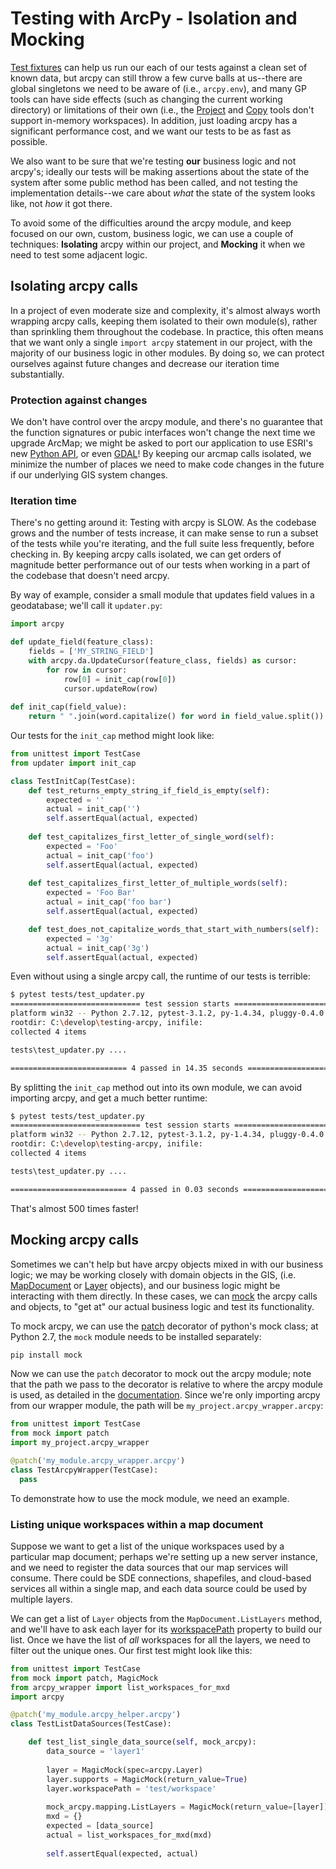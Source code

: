 # Testing with ArcPy - Isolation and Mocking

[Test fixtures]() can help us run our each of our tests against a clean set of known data, but arcpy can still throw a few curve balls at us--there are global singletons we need to be aware of (i.e., `arcpy.env`), and many GP tools can have side effects (such as changing the current working directory) or limitations of their own (i.e., the [Project](http://pro.arcgis.com/en/pro-app/tool-reference/data-management/project.htm) and [Copy](http://pro.arcgis.com/en/pro-app/tool-reference/data-management/copy.htm) tools don't support in-memory workspaces).  In addition, just loading arcpy has a significant performance cost, and we want our tests to be as fast as possible.

We also want to be sure that we're testing **our** business logic and not arcpy's; ideally our tests will be making assertions about the state of the system after some public method has been called, and not testing the implementation details--we care about *what* the state of the system looks like, not *how* it got there.

To avoid some of the difficulties around the arcpy module, and keep focused on our own, custom, business logic, we can use a couple of techniques:  **Isolating** arcpy within our project, and **Mocking** it when we need to test some adjacent logic.

## Isolating arcpy calls

In a project of even moderate size and complexity, it's almost always worth wrapping arcpy calls, keeping them isolated to their own module(s), rather than sprinkling them throughout the codebase.  In practice, this often means that we want only a single `import arcpy` statement in our project, with the majority of our business logic in other modules.  By doing so, we can protect ourselves against future changes and decrease our iteration time substantially.

### Protection against changes 

We don't have control over the arcpy module, and there's no guarantee that the function signatures or pubic interfaces won't change the next time we upgrade ArcMap; we might be asked to port our application to use ESRI's new [Python API](https://developers.arcgis.com/python/), or even [GDAL](http://www.gdal.org/)!  By keeping our arcmap calls isolated, we minimize the number of places we need to make code changes in the future if our underlying GIS system changes.

### Iteration time

There's no getting around it:  Testing with arcpy is SLOW.  As the codebase grows and the number of tests increase, it can make sense to run a subset of the tests while you're iterating, and the full suite less frequently, before checking in.  By keeping arcpy calls isolated, we can get orders of magnitude better performance out of our tests when working in a part of the codebase that doesn't need arcpy.

By way of example, consider a small module that updates field values in a geodatabase; we'll call it `updater.py`:

```python
import arcpy

def update_field(feature_class):
    fields = ['MY_STRING_FIELD'] 
    with arcpy.da.UpdateCursor(feature_class, fields) as cursor:
        for row in cursor:
            row[0] = init_cap(row[0])
            cursor.updateRow(row)
            
def init_cap(field_value):
    return " ".join(word.capitalize() for word in field_value.split())
```

Our tests for the `init_cap` method might look like:

```python
from unittest import TestCase
from updater import init_cap

class TestInitCap(TestCase):
    def test_returns_empty_string_if_field_is_empty(self):
        expected = ''
        actual = init_cap('')
        self.assertEqual(actual, expected)
        
    def test_capitalizes_first_letter_of_single_word(self):
        expected = 'Foo'
        actual = init_cap('foo')
        self.assertEqual(actual, expected)
        
    def test_capitalizes_first_letter_of_multiple_words(self):
        expected = 'Foo Bar'
        actual = init_cap('foo bar')
        self.assertEqual(actual, expected)        

    def test_does_not_capitalize_words_that_start_with_numbers(self):
        expected = '3g'
        actual = init_cap('3g')
        self.assertEqual(actual, expected)                
```

Even without using a single arcpy call, the runtime of our tests is terrible:

```bash
$ pytest tests/test_updater.py
============================= test session starts =============================
platform win32 -- Python 2.7.12, pytest-3.1.2, py-1.4.34, pluggy-0.4.0
rootdir: C:\develop\testing-arcpy, inifile:
collected 4 items

tests\test_updater.py ....

========================== 4 passed in 14.35 seconds ==========================
```

By splitting the `init_cap` method out into its own module, we can avoid importing arcpy, and get a much better runtime:

```bash
$ pytest tests/test_updater.py
============================= test session starts =============================
platform win32 -- Python 2.7.12, pytest-3.1.2, py-1.4.34, pluggy-0.4.0
rootdir: C:\develop\testing-arcpy, inifile:
collected 4 items

tests\test_updater.py ....

========================== 4 passed in 0.03 seconds ===========================
```

That's almost 500 times faster!

## Mocking arcpy calls

Sometimes we can't help but have arcpy objects mixed in with our business logic; we may be working closely with domain objects in the GIS, (i.e. [MapDocument](http://desktop.arcgis.com/en/arcmap/latest/analyze/arcpy-mapping/mapdocument-class.htm) or [Layer](http://desktop.arcgis.com/en/arcmap/latest/analyze/arcpy-mapping/layer-class.htm) objects), and our business logic might be interacting with them directly.  In these cases, we can [mock](https://en.wikipedia.org/wiki/Mock_object) the arcpy calls and objects, to "get at" our actual business logic and test its functionality.

To mock arcpy, we can use the [patch](https://docs.python.org/3/library/unittest.mock.html#unittest.mock.patch) decorator of python's mock class; at Python 2.7, the `mock` module needs to be installed separately:

```bash
pip install mock
```

Now we can use the `patch` decorator to mock out the arcpy module; note that the path we pass to the decorator is relative to where the arcpy module is used, as detailed in the [documentation](https://docs.python.org/3/library/unittest.mock.html#where-to-patch).  Since we're only importing arcpy from our wrapper module, the path will be `my_project.arcpy_wrapper.arcpy`: 

```python
from unittest import TestCase
from mock import patch
import my_project.arcpy_wrapper

@patch('my_module.arcpy_wrapper.arcpy')
class TestArcpyWrapper(TestCase):
  pass
```

To demonstrate how to use the mock module, we need an example. 

### Listing unique workspaces within a map document
Suppose we want to get a list of the unique workspaces used by a particular map document; perhaps we're setting up a new server instance, and we need to register the data sources that our map services will consume.  There could be SDE connections, shapefiles, and cloud-based services all within a single map, and each data source could be used by multiple layers.

We can get a list of `Layer` objects from the `MapDocument.ListLayers` method, and we'll have to ask each layer for its [workspacePath]() property to build our list.  Once we have the list of *all* workspaces for all the layers, we need to filter out the unique ones.  Our first test might look like this:


```python
from unittest import TestCase
from mock import patch, MagicMock
from arcpy_wrapper import list_workspaces_for_mxd
import arcpy

@patch('my_module.arcpy_helper.arcpy')
class TestListDataSources(TestCase):

    def test_list_single_data_source(self, mock_arcpy):
        data_source = 'layer1'
        
        layer = MagicMock(spec=arcpy.Layer)
        layer.supports = MagicMock(return_value=True)
        layer.workspacePath = 'test/workspace'
        
        mock_arcpy.mapping.ListLayers = MagicMock(return_value=[layer])
        mxd = {}  
        expected = [data_source]
        actual = list_workspaces_for_mxd(mxd)
        
        self.assertEqual(expected, actual)
```
